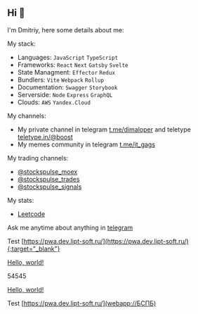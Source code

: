 ## Hi 👋

I'm Dmitriy, here some details about me:

My stack: 
- Languages: `JavaScript` `TypeScript`
- Frameworks: `React` `Next` `Gatsby` `Svelte`
- State Managment:  `Effector` `Redux` 
- Bundlers: `Vite` `Webpack` `Rollup` 
- Documentation: `Swagger` `Storybook`
- Serverside: `Node` `Express` `GraphQL`
- Clouds: `AWS` `Yandex.Cloud`
  
My channels:
 
- My private channel in telegram [t.me/dimaloper](https://t.me/dimaloper) and teletype [teletype.in/@boost](https://teletype.in/@boost)
- My memes community in telegram [t.me/it_gags](https://t.me/+lNtTQvQ5WgthMjNi])

My trading channels:
- [@stockspulse_moex](https://t.me/stockspulse_moex)
- [@stockspulse_trades](https://t.me/stockspulse_trades)
- [@stockspulse_signals](https://t.me/stockspulse_signals)

My stats:
- [Leetcode](https://leetcode.com/toastyboost)

Ask me anytime about anything in [telegram](https://t.me/toastyboost)  

Test [https://pwa.dev.lipt-soft.ru/](https://pwa.dev.lipt-soft.ru/){:target="_blank"}

<a href="webapp://pwa.dev.lipt-soft.ru/" target="_blank">Hello, world!</a>

54545

<a href="webapp://pwa.dev.lipt-soft.ru/" target="_blank">Hello, world!</a>

Test [https://pwa.dev.lipt-soft.ru/](webapp://БСПБ)
